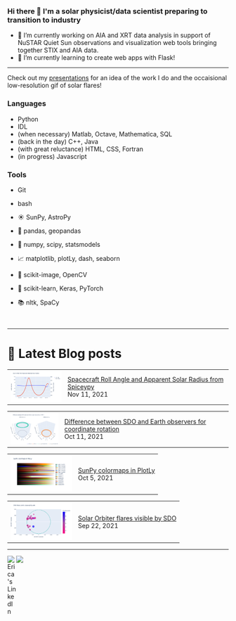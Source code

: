 ### Hi there 👋 I'm a solar physicist/data scientist preparing to transition to industry

<!--- 😄 Pronouns: she/they-->
- 🔭 I’m currently working on AIA and XRT data analysis in support of NuSTAR Quiet Sun observations and visualization web tools bringing together STIX and AIA data.
- 🌱 I’m currently learning to create web apps with Flask!
<!--
**elastufka/elastufka** is a ✨ _special_ ✨ repository because its `README.md` (this file) appears on your GitHub profile.

Here are some ideas to get you started:


- 👯 I’m looking to collaborate on ...
- 🤔 I’m looking for help with ...
- 💬 Ask me about ...
- 📫 How to reach me: ...
- ⚡ Fun fact: ...
-->

----
<!--
![languages](https://img.shields.io/static/v1?label=&message=languages:&color=555&style=flat-square)
-->

Check out my [presentations](https://elastufka.github.io/presentations/) for an idea of the work I do and the occaisional low-resolution gif of solar flares!

### Languages

- Python
- IDL
- (when necessary) Matlab, Octave, Mathematica, SQL
- (back in the day) C++, Java
- (with great reluctance) HTML, CSS, Fortran
- (in progress) Javascript

<!--
![python](https://img.shields.io/static/v1?logo=python&label=&message=python&color=111&logoColor=AAA&style=flat-square&link=)
![IDL](https://img.shields.io/static/v1?logo=go&label=&message=golang&color=111&logoColor=AAA&style=flat-square)
![ruby](https://img.shields.io/static/v1?logo=ruby&label=&message=ruby&color=111&logoColor=AAA&style=flat-square)
![tools](https://img.shields.io/static/v1?label=&message=tools:&color=555&style=flat-square)
<!--![git](https://img.shields.io/static/v1?logo=git&label=&message=git&color=111&logoColor=AAA&style=flat-square)
-->
### Tools

- Git
- bash

- ☀️ SunPy, AstroPy
- 🐼 pandas, geopandas
- 🧮 numpy, scipy, statsmodels
- 📈 matplotlib, plotLy, dash, seaborn
- 🌃 scikit-image, OpenCV
- 🧠 scikit-learn, Keras, PyTorch
- 📚 nltk, SpaCy

&nbsp;&nbsp;&nbsp;

<!-- example
**Senior Data & Platform Engineer** &#12299;_working in Reliability Analytics & Automation_
<br/>
**Digital Artist & Creator** &#12299;_specialised in environmental pixel art and 8bit-ish art_

----
**Publications**

to be added...

**But more importantly the code**

-->

---

# 📖 Latest Blog posts
<!-- ELASTUFKA:START --><table><tr><td><a href="https://elastufka.github.io/SAX-XRS_figures/posts/2021/11/11/Spacecraft-Roll-Angle-and-Apparent-Solar-Radius-from-Spiceypy.html"><img width="140px" src="https://github.com/elastufka/SAX-XRS_figures/blob/gh-pages/images/Spacecraft Roll Angle and Apparent Solar Radius from Spiceypy/hero.png"></a></td>
<td><a href="https://elastufka.github.io/SAX-XRS_figures/posts/2021/11/11/Spacecraft-Roll-Angle-and-Apparent-Solar-Radius-from-Spiceypy.html">Spacecraft Roll Angle and Apparent Solar Radius from Spiceypy</a><br/>Nov 11, 2021</td></tr></table>
<table><tr><td><a href="https://elastufka.github.io/SAX-XRS_figures/posts/2021/10/11/Difference-between-SDO-and-Earth-observers-for-coordinate-rotation.html"><img width="140px" src="https://github.com/elastufka/SAX-XRS_figures/blob/gh-pages/images/Difference between SDO and Earth observers for coordinate rotation/hero.png"></a></td>
<td><a href="https://elastufka.github.io/SAX-XRS_figures/posts/2021/10/11/Difference-between-SDO-and-Earth-observers-for-coordinate-rotation.html">Difference between SDO and Earth observers for coordinate rotation</a><br/>Oct 11, 2021</td></tr></table>
<table><tr><td><a href="https://elastufka.github.io/SAX-XRS_figures/posts/2021/10/05/SunPy_colormaps_in_PlotLy.html"><img width="140px" src="https://github.com/elastufka/SAX-XRS_figures/blob/gh-pages/images/SunPy colormaps in PlotLy/hero.png"></a></td>
<td><a href="https://elastufka.github.io/SAX-XRS_figures/posts/2021/10/05/SunPy_colormaps_in_PlotLy.html">SunPy colormaps in PlotLy</a><br/>Oct 5, 2021</td></tr></table>
<table><tr><td><a href="https://elastufka.github.io/SAX-XRS_figures/posts/2021/09/22/Solar-Orbiter-flares-visible-by-SDO.html"><img width="140px" src="https://github.com/elastufka/SAX-XRS_figures/blob/gh-pages/images/Solar Orbiter flares visible by SDO/hero.png"></a></td>
<td><a href="https://elastufka.github.io/SAX-XRS_figures/posts/2021/09/22/Solar-Orbiter-flares-visible-by-SDO.html">Solar Orbiter flares visible by SDO</a><br/>Sep 22, 2021</td></tr></table>
<!-- ELASTUFKA:END -->

----

<a href="https://linkedin.com/in/erica-lastufka-1686b2b5/">
  <img align="left" alt="Erica's LinkedIn" width="20px" src="https://image.flaticon.com/icons/png/512/174/174857.png" />
</a>
<a href="https://orcid.org/0000-0003-1894-2074" alt="Erica's ORCID">
  <img align="left" width="20px" src="https://upload.wikimedia.org/wikipedia/commons/0/06/ORCID_iD.svg" />
</a>
<!--
| &nbsp;&nbsp;&nbsp; Website & Gallery : [https://moer.tel](https://moer.tel) &nbsp;&nbsp;&nbsp;|&nbsp;&nbsp;&nbsp; Open Source Work : <sub>&#9660; &#9660; &#9660;</sub> 
-->

